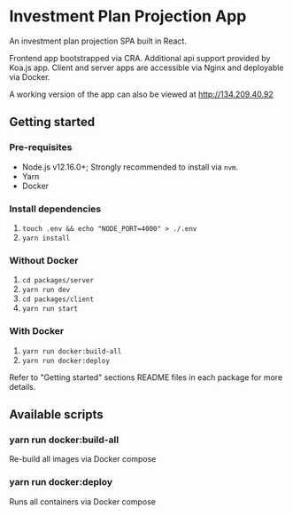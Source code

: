 # Investment Plan Projection App

An investment plan projection SPA built in React.

Frontend app bootstrapped via CRA. Additional api support provided by Koa.js app. Client and server apps are accessible via Nginx and deployable via Docker.

A working version of the app can also be viewed at http://134.209.40.92

## Getting started

### Pre-requisites

- Node.js v12.16.0+; Strongly recommended to install via `nvm`.
- Yarn
- Docker

### Install dependencies

1. `touch .env && echo "NODE_PORT=4000" > ./.env`
2. `yarn install`

### Without Docker

1. `cd packages/server`
2. `yarn run dev`
3. `cd packages/client`
4. `yarn run start`

### With Docker

1. `yarn run docker:build-all`
2. `yarn run docker:deploy`

Refer to "Getting started" sections README files in each package for more details.

## Available scripts

### yarn run docker:build-all

Re-build all images via Docker compose

### yarn run docker:deploy

Runs all containers via Docker compose
